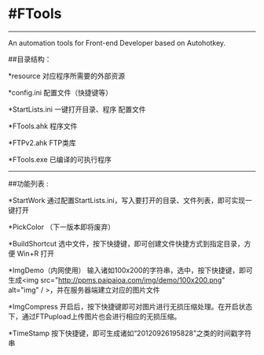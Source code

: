 #FTools
======
***
An automation tools for Front-end Developer based on Autohotkey.

##目录结构：

*resource
对应程序所需要的外部资源

*config.ini	
配置文件（快捷键等）

*StartLists.ini
一键打开目录、程序 配置文件

*FTools.ahk
程序文件

*FTPv2.ahk
FTP类库

*FTools.exe
已编译的可执行程序
***
##功能列表 :

*StartWork
通过配置StartLists.ini，写入要打开的目录、文件列表，即可实现一键打开

*PickColor
（下一版本即将废弃）

*BuildShortcut
选中文件，按下快捷键，即可创建文件快捷方式到指定目录，方便 Win+R 打开

*ImgDemo（内网使用）
输入诸如100x200的字符串，选中，按下快捷键，即可生成<img src="http://ppms.paipaioa.com/img/demo/100x200.png" alt="img" / >，并在服务器端建立对应的图片文件

*ImgCompress
开启后，按下快捷键即可对图片进行无损压缩处理。在开启状态下，通过FTPupload上传图片也会进行相应的无损压缩。

*TimeStamp
按下快捷键，即可生成诸如“20120926195828”之类的时间戳字符串


	